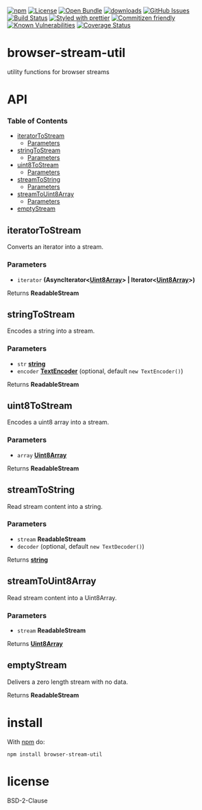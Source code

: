 [![npm](https://img.shields.io/npm/v/browser-stream-util.svg)](https://www.npmjs.com/package/browser-stream-util)
[![License](https://img.shields.io/badge/License-BSD%203--Clause-blue.svg)](https://opensource.org/licenses/BSD-3-Clause)
[![Open Bundle](https://bundlejs.com/badge-light.svg)](https://bundlejs.com/?q=browser-stream-util)
[![downloads](http://img.shields.io/npm/dm/browser-stream-util.svg?style=flat-square)](https://npmjs.org/package/browser-stream-util)
[![GitHub Issues](https://img.shields.io/github/issues/k0nsti/browser-stream-util.svg?style=flat-square)](https://github.com/k0nsti/browser-stream-util/issues)
[![Build Status](https://img.shields.io/endpoint.svg?url=https%3A%2F%2Factions-badge.atrox.dev%2Fk0nsti%2Fbrowser-stream-util%2Fbadge\&style=flat)](https://actions-badge.atrox.dev/k0nsti/browser-stream-util/goto)
[![Styled with prettier](https://img.shields.io/badge/styled_with-prettier-ff69b4.svg)](https://github.com/prettier/prettier)
[![Commitizen friendly](https://img.shields.io/badge/commitizen-friendly-brightgreen.svg)](http://commitizen.github.io/cz-cli/)
[![Known Vulnerabilities](https://snyk.io/test/github/k0nsti/browser-stream-util/badge.svg)](https://snyk.io/test/github/k0nsti/browser-stream-util)
[![Coverage Status](https://coveralls.io/repos/k0nsti/browser-stream-util/badge.svg)](https://coveralls.io/github/k0nsti/browser-stream-util)

# browser-stream-util

utility functions for browser streams

# API

<!-- Generated by documentation.js. Update this documentation by updating the source code. -->

### Table of Contents

*   [iteratorToStream](#iteratortostream)
    *   [Parameters](#parameters)
*   [stringToStream](#stringtostream)
    *   [Parameters](#parameters-1)
*   [uint8ToStream](#uint8tostream)
    *   [Parameters](#parameters-2)
*   [streamToString](#streamtostring)
    *   [Parameters](#parameters-3)
*   [streamToUint8Array](#streamtouint8array)
    *   [Parameters](#parameters-4)
*   [emptyStream](#emptystream)

## iteratorToStream

Converts an iterator into a stream.

### Parameters

*   `iterator` **(AsyncIterator<[Uint8Array](https://developer.mozilla.org/docs/Web/JavaScript/Reference/Global_Objects/Uint8Array)> | Iterator<[Uint8Array](https://developer.mozilla.org/docs/Web/JavaScript/Reference/Global_Objects/Uint8Array)>)**&#x20;

Returns **ReadableStream**&#x20;

## stringToStream

Encodes a string into a stream.

### Parameters

*   `str` **[string](https://developer.mozilla.org/docs/Web/JavaScript/Reference/Global_Objects/String)**&#x20;
*   `encoder` **[TextEncoder](https://developer.mozilla.org/docs/Web/API/TextEncoder)**  (optional, default `new TextEncoder()`)

Returns **ReadableStream**&#x20;

## uint8ToStream

Encodes a uint8 array into a stream.

### Parameters

*   `array` **[Uint8Array](https://developer.mozilla.org/docs/Web/JavaScript/Reference/Global_Objects/Uint8Array)**&#x20;

Returns **ReadableStream**&#x20;

## streamToString

Read stream content into a string.

### Parameters

*   `stream` **ReadableStream**&#x20;
*   `decoder`   (optional, default `new TextDecoder()`)

Returns **[string](https://developer.mozilla.org/docs/Web/JavaScript/Reference/Global_Objects/String)**&#x20;

## streamToUint8Array

Read stream content into a Uint8Array.

### Parameters

*   `stream` **ReadableStream**&#x20;

Returns **[Uint8Array](https://developer.mozilla.org/docs/Web/JavaScript/Reference/Global_Objects/Uint8Array)**&#x20;

## emptyStream

Delivers a zero length stream with no data.

Returns **ReadableStream**&#x20;

# install

With [npm](http://npmjs.org) do:

```shell
npm install browser-stream-util
```

# license

BSD-2-Clause
